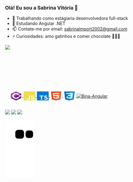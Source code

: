 ### Olá! Eu sou a Sabrina Vitória 👋 

- 🔭 Trabalhando como estágiaria desenvolvedora full-stack
- 🌱 Estudando Angular .NET
- 📫 Contate-me por email: sabrinaimport2002@gmail.com
- ⚡ Curiosidades: amo gatinhos e comer chocolate 🐱‍👤🍫

<div align="center">
  <a href="https://github.com/Sabrinaimport2002">
  <img height="180em" align="left" src="https://github-readme-stats.vercel.app/api/top-langs/?username=Sabrinaimport2002&layout=compact&langs_count=7&theme=dracula"/>
    <br>
    <br> 
    <br>
    <br>
    <br> 
    <br>
    <br>
    <br> 
</div>
  
  <div style="display: inline_block"><br>
  <img align="center" alt="Bina-Csharp" height="30" width="40" src="https://raw.githubusercontent.com/devicons/devicon/master/icons/csharp/csharp-original.svg">
  <img align="center" alt="Bina-Js" height="30" width="40" src="https://raw.githubusercontent.com/devicons/devicon/master/icons/javascript/javascript-plain.svg">
  <img align="center" alt="Bina-Ts" height="30" width="40" src="https://raw.githubusercontent.com/devicons/devicon/master/icons/typescript/typescript-plain.svg">
  <img align="center" alt="Bina-HTML" height="30" width="40" src="https://raw.githubusercontent.com/devicons/devicon/master/icons/html5/html5-original.svg">
  <img align="center" alt="Bina-CSS" height="30" width="40" src="https://raw.githubusercontent.com/devicons/devicon/master/icons/css3/css3-original.svg">
  <img align="center" alt="Bina-Angular" height="30" width="40" src="https://cdn.jsdelivr.net/gh/devicons/devicon/icons/angularjs/angularjs-original.svg"/>
</div> 
  
  ##
  
<div>
  <a href="https://www.instagram.com/sasabrinavitoria" target="_blank"><img src="https://img.shields.io/badge/-Instagram-%23E4405F?style=for-the-badge&logo=instagram&logoColor=white" target="_blank"></a>
  <a href = "mailto:sabrinaimport2002@gmail.com"><img src="https://img.shields.io/badge/-Gmail-%23333?style=for-the-badge&logo=gmail&logoColor=white" target="_blank"></a>
  <a href="https://www.linkedin.com/in/sabrina-vit%C3%B3ria-pereira-de-souza-ribeiro-3508201b9" target="_blank"><img src="https://img.shields.io/badge/-LinkedIn-%230077B5?style=for-the-badge&logo=linkedin&logoColor=white" target="_blank"></a> 
</div>
  
  ![Snake animation](https://github.com/Sabrinaimport2002/Sabrinaimport2002/blob/output/github-contribution-grid-snake.svg)
